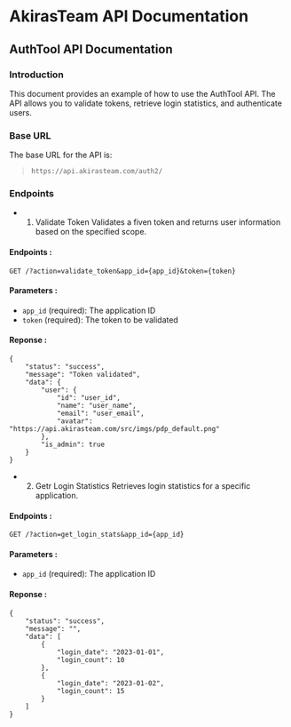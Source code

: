 # AkirasTeam API Documentation

## AuthTool API Documentation
### Introduction
This document provides an example of how to use the AuthTool API. The API allows you to validate tokens, retrieve login statistics, and authenticate users.

### Base URL
The base URL for the API is:
> `https://api.akirasteam.com/auth2/`

### Endpoints
- 1. Validate Token
Validates a fiven token and returns user information based on the specified scope.

#### Endpoints :
```
GET /?action=validate_token&app_id={app_id}&token={token}
```

#### Parameters :
- `app_id` (required): The application ID
- `token` (required): The token to be validated

#### Reponse :
```
{
    "status": "success",
    "message": "Token validated",
    "data": {
        "user": {
            "id": "user_id",
            "name": "user_name",
            "email": "user_email",
            "avatar": "https://api.akirasteam.com/src/imgs/pdp_default.png"
        },
        "is_admin": true
    }
}
```

- 2. Getr Login Statistics
Retrieves login statistics for a specific application.

#### Endpoints :
```
GET /?action=get_login_stats&app_id={app_id}
```

#### Parameters :
- `app_id` (required): The application ID

#### Reponse :
```
{
    "status": "success",
    "message": "",
    "data": [
        {
            "login_date": "2023-01-01",
            "login_count": 10
        },
        {
            "login_date": "2023-01-02",
            "login_count": 15
        }
    ]
}
```
